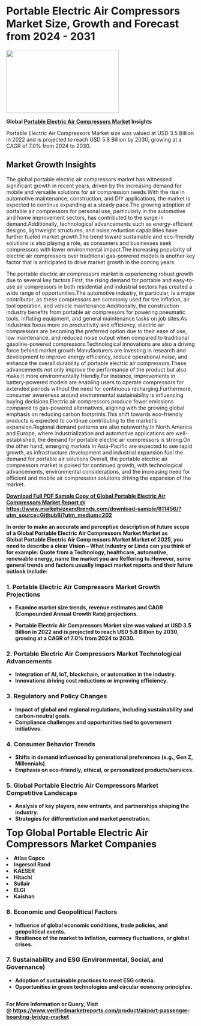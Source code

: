 <H1>Portable Electric Air Compressors Market Size, Growth and Forecast from 2024 - 2031</H1><img class="aligncenter size-medium wp-image-584254" src="https://thirdeyenews.in/wp-content/uploads/2024/09/Global-Market-Research-300x168.jpeg" alt="" width="300" height="168" /><p><strong>Global&nbsp;<a href="https://www.marketsizeandtrends.com/download-sample/811456/?utm_source=Github8j?utm_medium=202">Portable Electric Air Compressors Market</a> Insights</strong></p><p>Portable Electric Air Compressors Market size was valued at USD 3.5 Billion in 2022 and is projected to reach USD 5.8 Billion by 2030, growing at a CAGR of 7.0% from 2024 to 2030.</p><p><h2>Market Growth Insights</h2> <p>The global portable electric air compressors market has witnessed significant growth in recent years, driven by the increasing demand for mobile and versatile solutions for air compression needs.With the rise in automotive maintenance, construction, and DIY applications, the market is expected to continue expanding at a steady pace.The growing adoption of portable air compressors for personal use, particularly in the automotive and home improvement sectors, has contributed to the surge in demand.Additionally, technological advancements such as energy-efficient designs, lightweight structures, and noise reduction capabilities have further fueled market growth.The trend toward sustainable and eco-friendly solutions is also playing a role, as consumers and businesses seek compressors with lower environmental impact.The increasing popularity of electric air compressors over traditional gas-powered models is another key factor that is anticipated to drive market growth in the coming years.</p> <p><strong><a href="sample-download-link"></a></strong></p> <p>The portable electric air compressors market is experiencing robust growth due to several key factors.First, the rising demand for portable and easy-to-use air compressors in both residential and industrial sectors has created a wide range of opportunities.The automotive industry, in particular, is a major contributor, as these compressors are commonly used for tire inflation, air tool operation, and vehicle maintenance.Additionally, the construction industry benefits from portable air compressors for powering pneumatic tools, inflating equipment, and general maintenance tasks on job sites.As industries focus more on productivity and efficiency, electric air compressors are becoming the preferred option due to their ease of use, low maintenance, and reduced noise output when compared to traditional gasoline-powered compressors.Technological innovations are also a driving force behind market growth.Manufacturers are investing in research and development to improve energy efficiency, reduce operational noise, and enhance the overall durability of portable electric air compressors.These advancements not only improve the performance of the product but also make it more environmentally friendly.For instance, improvements in battery-powered models are enabling users to operate compressors for extended periods without the need for continuous recharging.Furthermore, consumer awareness around environmental sustainability is influencing buying decisions.Electric air compressors produce fewer emissions compared to gas-powered alternatives, aligning with the growing global emphasis on reducing carbon footprints.This shift towards eco-friendly products is expected to continue contributing to the market’s expansion.Regional demand patterns are also noteworthy.In North America and Europe, where industrialization and automotive applications are well-established, the demand for portable electric air compressors is strong.On the other hand, emerging markets in Asia-Pacific are expected to see rapid growth, as infrastructure development and industrial expansion fuel the demand for portable air solutions.Overall, the portable electric air compressors market is poised for continued growth, with technological advancements, environmental considerations, and the increasing need for efficient and mobile air compression solutions driving the expansion of the market.</p> <p><strong><a href="more-info-link"></p><p><span class=""><strong>Download Full PDF Sample Copy of Global Portable Electric Air Compressors Market Report</strong> @ <a href="https://www.marketsizeandtrends.com/download-sample/811456/?utm_source=Github8j?utm_medium=202" target="_blank">https://www.marketsizeandtrends.com/download-sample/811456/?utm_source=Github8j?utm_medium=202</a></span></p><p>In order to make an accurate and perceptive description of future scope of a Global&nbsp;Portable Electric Air Compressors Market Market as Global&nbsp;Portable Electric Air Compressors Market Market of 2025, you need to describe a clear Vision &ndash; What Industry or Linda can you think of for example: Quote from a Technology, healthcare, automotive, renewable energy, name the market you are Reffering to.However, some general trends and factors usually impact market reports and their future outlook include:</p><h3>1.&nbsp;<strong>Portable Electric Air Compressors Market Growth Projections</strong></h3><ul><li>Examine market size trends, revenue estimates and CAGR (Compounded Annual Growth Rate) projections.</li><li><p>Portable Electric Air Compressors Market size was valued at USD 3.5 Billion in 2022 and is projected to reach USD 5.8 Billion by 2030, growing at a CAGR of 7.0% from 2024 to 2030.</p></li></ul><h3>2.&nbsp;<strong>Portable Electric Air Compressors Market Technological Advancements</strong></h3><ul><li>Integration of AI, IoT, blockchain, or automation in the industry.</li><li>Innovations driving cost reductions or improving efficiency.</li></ul><h3>3.&nbsp;<strong>Regulatory and Policy Changes</strong></h3><ul><li>Impact of global and regional regulations, including sustainability and carbon-neutral goals.</li><li>Compliance challenges and opportunities tied to government initiatives.</li></ul><h3>4.&nbsp;<strong>Consumer Behavior Trends</strong></h3><ul><li>Shifts in demand influenced by generational preferences (e.g., Gen Z, Millennials).</li><li>Emphasis on eco-friendly, ethical, or personalized products/services.</li></ul><h3>5.&nbsp;<strong>Global Portable Electric Air Compressors Market Competitive Landscape</strong></h3><ul><li>Analysis of key players, new entrants, and partnerships shaping the industry.</li><li>Strategies for differentiation and market penetration.</li></ul><p data-pm-slice="1 1 []"><span style="color: inherit; font-family: inherit; font-size: 25px;">Top Global Portable Electric Air Compressors Market Companies</span></p><div class="" data-test-id=""><p><li>Atlas Copco</li><li> Ingersoll Rand</li><li> KAESER</li><li> Hitachi</li><li> Sullair</li><li> ELGI</li><li> Kaishan</li></p></div><h3>6.&nbsp;<strong>Economic and Geopolitical Factors</strong></h3><ul><li>Influence of global economic conditions, trade policies, and geopolitical events.</li><li>Resilience of the market to inflation, currency fluctuations, or global crises.</li></ul><h3>7.&nbsp;<strong>Sustainability and ESG (Environmental, Social, and Governance)</strong></h3><ul><li>Adoption of sustainable practices to meet ESG criteria.</li><li>Opportunities in green technologies and circular economy principles.</li></ul><h2><strong style="font-size: 14px;">For More Information or Query, Visit @&nbsp;</strong><a style="background-color: #ffffff; font-size: 14px;" href="https://www.marketsizeandtrends.com/report/portable-electric-air-compressors-market/" target="_blank">https://www.verifiedmarketreports.com/product/airport-passenger-boarding-bridge-market</a></h2>